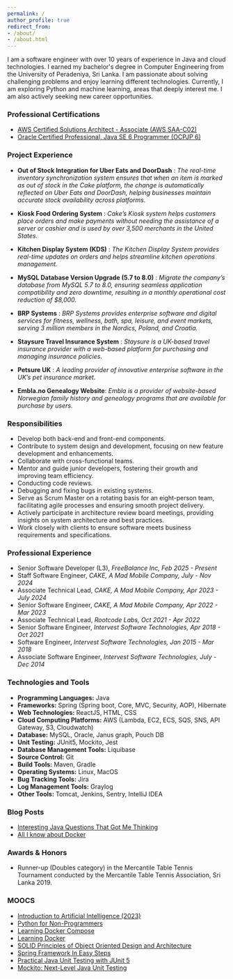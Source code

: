 ```yaml
---
permalink: /
author_profile: true
redirect_from:
- /about/
- /about.html
---
```


I am a software engineer with over 10 years of experience in Java and cloud technologies. I earned my bachelor's degree in Computer Engineering from the University of Peradeniya, Sri Lanka. I am passionate about solving challenging problems and enjoy learning different technologies. Currently, I am exploring Python and machine learning, areas that deeply interest me. I am also actively seeking new career opportunities.

### Professional Certifications
- [AWS Certified Solutions Architect - Associate (AWS SAA-C02)](https://www.credly.com/badges/8ad31d47-6807-4703-92a8-958d143fb262?source=linked_in_profile)
- [Oracle Certified Professional, Java SE 6 Programmer (OCPJP 6)](https://www.credly.com/badges/c5679410-ef50-4413-a877-36f673139454?source=linked_in_profile)
  
### Project Experience

- **Out of Stock Integration for Uber Eats and DoorDash** : 
  *The real-time inventory synchronization system ensures that when an item is marked as out of stock in the Cake platform, the change is
  automatically reflected on Uber Eats and DoorDash, helping businesses maintain accurate stock
  availability across platforms.*

- **Kiosk Food Ordering System** : 
  *Cake’s Kiosk system helps customers place orders and make payments without needing the assistance of a server or cashier and is used by over 3,500 merchants
  in the United States.*

- **Kitchen Display System (KDS)** : *The Kitchen Display System provides real-time updates on
  orders and helps streamline kitchen operations management.*
  
- **MySQL Database Version Upgrade (5.7 to 8.0)** : *Migrate the company’s database from MySQL
  5.7 to 8.0, ensuring seamless application compatibility and zero downtime, resulting in a monthly
  operational cost reduction of $8,000.*

- **BRP Systems** : *BRP Systems provides enterprise software and digital services for fitness, wellness,
bath, spa, leisure, and event markets, serving 3 million members in the Nordics, Poland, and
Croatia.*
  
- **Staysure Travel Insurance System** : *Staysure is a UK-based travel insurance provider with a
    web-based platform for purchasing and managing insurance policies.*
  
- **Petsure UK** : *A leading provider of innovative enterprise software in the UK’s pet insurance
  market.*

- **Embla.no Genealogy Website**: *Embla is a provider of website-based Norwegian family history
  and genealogy programs that are available for purchase by users.*

### Responsibilities
- Develop both back-end and front-end components.
- Contribute to system design and development, focusing on new feature development and enhancements.
- Collaborate with cross-functional teams.
- Mentor and guide junior developers, fostering their growth and improving team efficiency.
- Conducting code reviews.
- Debugging and fixing bugs in existing systems.
- Serve as Scrum Master on a rotating basis for an eight-person team, facilitating agile processes and ensuring smooth project delivery.
- Actively participate in architecture review board meetings, providing insights on system architecture and best practices.
- Work closely with clients to ensure software meets business requirements and specifications.

### Professional Experience
- Senior Software Developer (L3), *FreeBalance Inc, Feb 2025 - Present*
- Staff Software Engineer, *CAKE, A Mad Mobile Company, July - Nov 2024*
- Associate Technical Lead, *CAKE, A Mad Mobile Company, Apr 2023 - July 2024*
- Senior Software Engineer, *CAKE, A Mad Mobile Company, Apr 2022 - Mar 2023*
- Associate Technical Lead, *Rootcode Labs, Oct 2021 - Apr 2022*
- Senior Software Engineer, *Intervest Software Technologies, Apr 2018 - Oct 2021*
- Software Engineer, *Intervest Software Technologies, Jan 2015 - Mar 2018*
- Associate Software Engineer, *Intervest Software Technologies, July - Dec 2014*

### Technologies and Tools
- **Programming Languages:** Java
- **Frameworks:** Spring (Spring boot, Core, MVC, Security, AOP), Hibernate
- **Web Technologies:** ReactJS, HTML, CSS
- **Cloud Computing Platforms:** AWS (Lambda, EC2, ECS, SQS, SNS, API Gateway, S3, Cloudwatch)
- **Database:** MySQL, Oracle, Janus graph, Pouch DB
- **Unit Testing:** JUnit5, Mockito, Jest
- **Database Management Tools:** Liquibase
- **Source Control:** Git
- **Build Tools:** Maven, Gradle
- **Operating Systems:** Linux, MacOS
- **Bug Tracking Tools:** Jira 
- **Log Management Tools:** Graylog
- **Other Tools:** Tomcat, Jenkins, Sentry, IntelliJ IDEA

### Blog Posts
- [Interesting Java Questions That Got Me Thinking](https://medium.com/@dharanie89/interesting-java-questions-that-got-me-thinking-d86ed157bc9e)
- [All I know about Docker](https://medium.com/@dharanie89/all-i-know-about-docker-eccfced08507)

### Awards & Honors
- Runner-up (Doubles category) in the Mercantile Table Tennis Tournament conducted by the Mercantile
Table Tennis Association, Sri Lanka 2019.

### MOOCS
- [Introduction to Artificial Intelligence (2023)](https://www.linkedin.com/learning/certificates/6f0b491c7c8589ff092b41d2bc0fa0bdfb0ea4b06ffc1738db8124eef29884d9?u=173225324)
- [Python for Non-Programmers](https://www.linkedin.com/learning/certificates/78d6d44f68eff3e3717c56f4f770b8923baa60ee516ed104bc9d95e47da8c2e6?u=173225324)
- [Learning Docker Compose](https://www.linkedin.com/learning/certificates/38b0b7ad6b24118744dff64b97bdf1f3fd5560537e5da1b05d142339420b549d?u=173225324)
- [Learning Docker](https://www.linkedin.com/learning/certificates/88c66b4c62681965b6348dd112220fff47f629fd29533cd892532d65ea9cdcac?u=173225324)
- [SOLID Principles of Object Oriented Design and Architecture](https://www.udemy.com/certificate/UC-4c698db4-1515-4250-841d-0de464adfaa3/)
- [Spring Framework In Easy Steps](https://www.udemy.com/certificate/UC-1124c770-7690-44f4-ab2d-c17b5c9a05ac/)
- [Practical Java Unit Testing with JUnit 5](https://www.udemy.com/certificate/UC-ed0736a9-27c6-4c7d-9d55-c997297bb097/)
- [Mockito: Next-Level Java Unit Testing](https://www.udemy.com/certificate/UC-a48af528-b4db-4471-8154-60f79144bcb0/)
